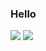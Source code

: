 ### Hello
![](https://raw.githubusercontent.com/username/GithubStats/master/generated/languages.svg#gh-dark-mode-only)
![](https://raw.githubusercontent.com/username/GithubStats/master/generated/languages.svg#gh-light-mode-only)


